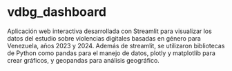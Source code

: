 # vdbg_dashboard
Aplicación web interactiva desarrollada con Streamlit para visualizar los datos del estudio sobre violencias digitales basadas en género para Venezuela, años 2023 y 2024. Además de streamlit, se utilizaron bibliotecas de Python como pandas para el manejo de datos, plotly y matplotlib para crear gráficos, y geopandas para análisis geográfico.
